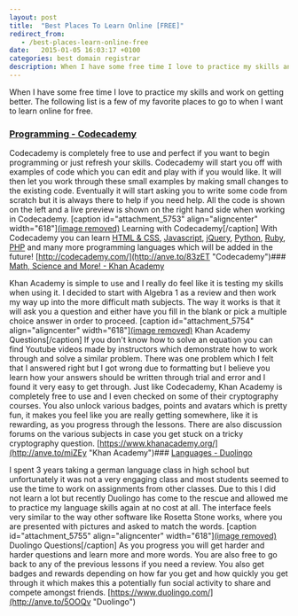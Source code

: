 ```yaml
---
layout: post
title:  "Best Places To Learn Online [FREE]"
redirect_from:
   - /best-places-learn-online-free
date:   2015-01-05 16:03:17 +0100
categories: best domain registrar
description: When I have some free time I love to practice my skills and work on getting better. The following list is a few of my favorite places to go to when I...
---
```


When I have some free time I love to practice my skills and work on getting better. The following list is a few of my favorite places to go to when I want to learn online for free.

### [Programming - Codecademy](http://anve.to/83zET "Codecademy")

 Codecademy is completely free to use and perfect if you want to begin programming or just refresh your skills. Codecademy will start you off with examples of code which you can edit and play with if you would like. It will then let you work through these small examples by making small changes to the existing code. Eventually it will start asking you to write some code from scratch but it is always there to help if you need help. All the code is shown on the left and a live preview is shown on the right hand side when working in Codecademy. \[caption id="attachment\_5753" align="aligncenter" width="618"\][(image removed)](http://markustenghamn.com/wp-content/uploads/2015/01/codecanyon.png) Learning with Codecademy\[/caption\] With Codecademy you can learn [HTML & CSS](http://anve.to/URis0), [Javascript](http://anve.to/gNvMW), [jQuery](http://anve.to/n37zW), [Python](http://anve.to/SIIA5), [Ruby](http://anve.to/MLCE8), [PHP](http://anve.to/ESS5m) and many more programming languages which will be added in the future! [http://codecademy.com/](http://anve.to/83zET "Codecademy")### [Math, Science and More! - Khan Academy](http://anve.to/miZEy "Khan Academy")

 Khan Academy is simple to use and I really do feel like it is testing my skills when using it. I decided to start with Algebra 1 as a review and then work my way up into the more difficult math subjects. The way it works is that it will ask you a question and either have you fill in the blank or pick a multiple choice answer in order to proceed. \[caption id="attachment\_5754" align="aligncenter" width="618"\][(image removed)](http://markustenghamn.com/wp-content/uploads/2015/01/khanacademy.jpg) Khan Academy Questions\[/caption\] If you don't know how to solve an equation you can find Youtube videos made by instructors which demonstrate how to work through and solve a similar problem. There was one problem which I felt that I answered right but I got wrong due to formatting but I believe you learn how your answers should be written through trial and error and I found it very easy to get through. Just like Codecademy, Khan Academy is completely free to use and I even checked on some of their cryptography courses. You also unlock various badges, points and avatars which is pretty fun, it makes you feel like you are really getting somewhere, like it is rewarding, as you progress through the lessons. There are also discussion forums on the various subjects in case you get stuck on a tricky cryptography question. [https://www.khanacademy.org/](http://anve.to/miZEy "Khan Academy")### [Languages - Duolingo](http://anve.to/5OOQv "Duolingo")

 I spent 3 years taking a german language class in high school but unfortunately it was not a very engaging class and most students seemed to use the time to work on assignments from other classes. Due to this I did not learn a lot but recently Duolingo has come to the rescue and allowed me to practice my language skills again at no cost at all. The interface feels very similar to the way other software like Rosetta Stone works, where you are presented with pictures and asked to match the words. \[caption id="attachment\_5755" align="aligncenter" width="618"\][(image removed)](http://markustenghamn.com/wp-content/uploads/2015/01/Duolingo.jpg) Duolingo Questions\[/caption\] As you progress you will get harder and harder questions and learn more and more words. You are also free to go back to any of the previous lessons if you need a review. You also get badges and rewards depending on how far you get and how quickly you get through it which makes this a potentially fun social activity to share and compete amongst friends. [https://www.duolingo.com/](http://anve.to/5OOQv "Duolingo")